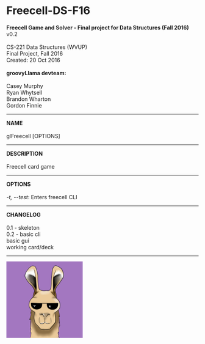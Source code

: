 # Freecell-DS-F16
<b>Freecell Game and Solver - Final project for Data Structures (Fall 2016)</b><br>
v0.2<br><br>
CS-221 Data Structures (WVUP)<br>
Final Project, Fall 2016<br>
Created: 20 Oct 2016<br><br>
<b>groovyLlama devteam:</b><br><br>
Casey Murphy<br>
Ryan Whytsell<br>
Brandon Wharton<br>
Gordon Finnie<br>
<hr>
<b>NAME</b><br><br>
glFreecell [OPTIONS]
<hr>
<b>DESCRIPTION</b><br><br>
Freecell card game
<hr>
<b>OPTIONS</b><br><br>
<i>-t, --test</i>: Enters freecell CLI<br>
<hr>
<b>CHANGELOG</b><br><br>
0.1 -   skeleton<br>
0.2 -   basic cli<br>
        basic gui<br>
        working card/deck<br>
<hr>
<img src="https://github.com/st01k/Freecell-DS-F16/blob/master/resources/images/groovyLlama.png?raw=true" alt="groovyLlama" height="200" width="200">